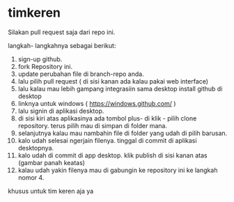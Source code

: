 # timkeren

Silakan pull request saja dari repo ini.

langkah- langkahnya sebagai berikut:

1. sign-up github.
2. fork Repository ini.
3. update perubahan file di branch-repo anda.
4. lalu pilih pull request ( di sisi kanan ada kalau pakai web interface) 
5. lalu kalau mau lebih gampang integrasiin sama desktop install github di desktop
6. linknya untuk windows ( https://windows.github.com/ )
7. lalu signin di aplikasi desktop.
8. di sisi kiri atas aplikasinya ada tombol plus- di klik - pilih clone repository. terus pilih mau di simpan di folder mana.
9. selanjutnya kalau mau nambahin file di folder yang udah di pilih barusan.
10. kalo udah selesai ngerjain filenya. tinggal di commit di aplikasi desktopnya.
11. kalo udah di commit di app desktop. klik publish di sisi kanan atas (gambar panah keatas)
12. kalau udah yakin filenya mau di gabungin ke repository ini ke langkah nomor 4.


khusus untuk tim keren aja ya
